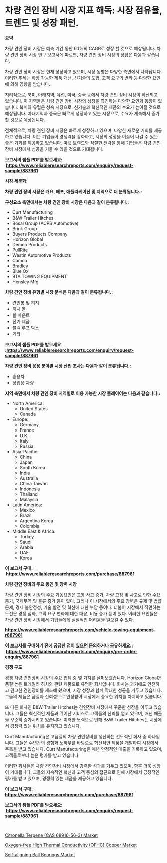 <p><h1>차량 견인 장비 시장 지표 해독: 시장 점유율, 트렌드 및 성장 패턴.</h1></p><p><strong>요약</strong></p>
<p><p>차량 견인 장비 시장은 예측 기간 동안 6.1%의 CAGR로 성장 할 것으로 예상됩니다. 차량 견인 장비 시장 연구 보고서에 따르면, 차량 견인 장비 시장의 상황은 다음과 같습니다.</p><p>차량 견인 장비 시장은 현재 성장하고 있으며, 시장 동향은 다양한 측면에서 나타납니다. 이러한 추세는 확장 가능한 제품 개선, 신기술의 도입, 고객 요구의 변화 등 다양한 요인에 의해 영향을 받습니다.</p><p>지리적으로, 북미, 아태지역, 유럽, 미국, 중국 등에서 차량 견인 장비 시장이 확산되고 있습니다. 이 지역들은 차량 견인 장비 시장의 성장을 촉진하는 다양한 요인과 동향이 있습니다. 북미와 유럽은 성숙 시장으로, 신기술과 혁신적인 제품의 수요가 높아질 것으로 예상됩니다. 아태지역과 중국은 빠르게 성장하고 있는 시장으로, 수요가 계속해서 증가할 것으로 예상됩니다.</p><p>전체적으로, 차량 견인 장비 시장은 빠르게 성장하고 있으며, 다양한 새로운 기회를 제공하고 있습니다. 이는 기업들이 경쟁력을 강화하고, 시장의 성장을 이끌어 나갈 수 있는 좋은 기회를 제공하고 있습니다. 마켓 트렌드와 적절한 전략을 통해 기업들은 차량 견인 장비 시장에서 성공을 거둘 수 있을 것으로 기대됩니다.</p></p>
<p><strong>보고서의 샘플 PDF를 받으세요: &nbsp;<a href="https://www.reliableresearchreports.com/enquiry/request-sample/887961">https://www.reliableresearchreports.com/enquiry/request-sample/887961</a></strong></p>
<p><strong>시장 세분화:</strong></p>
<p><strong> 차량 견인 장비 시장은 개요, 배포, 애플리케이션 및 지역으로 더 분류됩니다. :</strong></p>
<p><strong>구성요소 측면에서는 차량 견인 장비 시장은 다음과 같이 분류됩니다.:</strong></p>
<p><ul><li>Curt Manufacturing</li><li>B&W Trailer Hitches</li><li>Bosal Group (ACPS Automotive)</li><li>Brink Group</li><li>Buyers Products Company</li><li>Horizon Global</li><li>Demco Products</li><li>PullRite</li><li>Westin Automotive Products</li><li>Camco</li><li>Bradley</li><li>Blue Ox</li><li>BTA TOWING EQUIPMENT</li><li>Hensley Mfg</li></ul></p>
<p><strong> 차량 견인 장비 유형별 시장 분석은 다음과 같이 분류됩니다.:</strong></p>
<p><ul><li>견인봉 및 히치</li><li>히치 볼</li><li>볼 마운트</li><li>전기 제품</li><li>블랙 루프 박스</li><li>기타</li></ul></p>
<p><strong>보고서의 샘플 PDF를 받으세요 :<a href="https://www.reliableresearchreports.com/enquiry/request-sample/887961">https://www.reliableresearchreports.com/enquiry/request-sample/887961</a></strong></p>
<p><strong> 차량 견인 장비 응용 분야별 시장 산업 조사는 다음과 같이 분류됩니다.:</strong></p>
<p><ul><li>승용차</li><li>상업용 차량</li></ul></p>
<p><strong>지역 측면에서 차량 견인 장비 지역별로 이용 가능한 시장 플레이어는 다음과 같습니다.:</strong></p>
<p><ul>
    <li>
        North America:
        <ul>
            <li>United States</li>
            <li>Canada</li>
        </ul>
    </li>
    <li>
        Europe:
        <ul>
            <li>Germany</li>
            <li>France</li>
            <li>U.K.</li>
            <li>Italy</li>
            <li>Russia</li>
        </ul>
    </li>
    <li>
        Asia-Pacific:
        <ul>
            <li>China</li>
            <li>Japan</li>
            <li>South Korea</li>
            <li>India</li>
            <li>Australia</li>
            <li>China Taiwan</li>
            <li>Indonesia</li>
            <li>Thailand</li>
            <li>Malaysia</li>
        </ul>
    </li>
    <li>
        Latin America:
        <ul>
            <li>Mexico</li>
            <li>Brazil</li>
            <li>Argentina Korea</li>
            <li>Colombia</li>
        </ul>
    </li>
    <li>
        Middle East & Africa:
        <ul>
            <li>Turkey</li>
            <li>Saudi</li>
            <li>Arabia</li>
            <li>UAE</li>
            <li>Korea</li>
        </ul>
    </li>
    </ul></p>
<p><strong>이 보고서 구매: &nbsp;<a href="https://www.reliableresearchreports.com/purchase/887961">https://www.reliableresearchreports.com/purchase/887961</a></strong></p>
<p><strong>차량 견인 장비의 주요 동인 및 장벽 시장</strong></p>
<p><p>차량 견인 장비 시장의 주요 기동요인은 교통 사고 증가, 차량 고장 및 사고로 인한 수요 증가, 국제무역 및 물류 증가 등이 있다. 그러나 이 시장에서의 주요 장벽은 규제 및 법률 문제, 경제 불안정성, 기술 발전 및 혁신에 대한 부담 등이다. 더불어 시장에서 직면하는 도전은 경쟁 심화, 고객 요구 변화에 대한 대응, 비용 증가 등이 있다. 이러한 요인들은 차량 견인 장비 시장에서 기업들에게 실질적인 어려움을 일으킬 수 있다.</p></p>
<p><strong><a href="https://www.reliableresearchreports.com/vehicle-towing-equipment-r887961">https://www.reliableresearchreports.com/vehicle-towing-equipment-r887961</a></strong></p>
<p><strong>이 보고서를 구매하기 전에 궁금한 점이 있으면 문의하거나 공유하세요.: &nbsp;<a href="https://www.reliableresearchreports.com/enquiry/pre-order-enquiry/887961">https://www.reliableresearchreports.com/enquiry/pre-order-enquiry/887961</a></strong></p>
<p><strong>경쟁 구도</strong></p>
<p><p>경쟁 차량 견인장비 시장의 주요 업체 중 몇 가지를 살펴보겠습니다. Horizon Global은 품질 높은 트레일러 히치와 관련 제품으로 유명한 회사입니다. 회사는 과거에도 안전하고 견고한 견인장비를 제조해 왔으며, 시장 성장과 함께 막대한 성공을 거두고 있습니다. 그들의 제품은 품질과 신뢰성으로 인정받아 시장에서 중요한 위치를 차지하고 있습니다.</p><p>또 다른 회사인 B&W Trailer Hitches는 견인장비 시장에서 꾸준한 성장을 이루고 있습니다. 그들은 혁신적인 제품과 뛰어난 서비스로 고객들의 신뢰를 얻고 있으며, 매년 매출을 꾸준히 증가시키고 있습니다. 이러한 노력으로 인해 B&W Trailer Hitches는 시장에서 경쟁력 있는 위치를 유지하고 있습니다.</p><p>Curt Manufacturing은 고품질의 차량 견인장비를 생산하는 선도적인 회사 중 하나입니다. 그들은 수년간의 경험과 노하우를 바탕으로 혁신적인 제품을 개발하여 시장에서 주목을 받고 있습니다. Curt Manufacturing은 매년 안정적인 매출을 기록하고 있으며, 고객들로부터 높은 평가를 받고 있습니다.</p><p>이러한 회사들은 차량 견인장비 시장에서 강력한 성과를 거두고 있으며, 향후 더욱 성장이 기대됩니다. 그들의 지속적인 혁신과 고객 중심의 접근으로 인해 시장에서 긍정적인 평가를 받고 있으며, 경쟁력 있는 제품을 제공하고 있습니다.</p></p>
<p><strong>이 보고서 구매: &nbsp; <a href="https://www.reliableresearchreports.com/purchase/887961">https://www.reliableresearchreports.com/purchase/887961</a></strong></p>
<p><strong>보고서의 샘플 PDF를 받으세요: &nbsp;<a href="https://www.reliableresearchreports.com/enquiry/request-sample/887961">https://www.reliableresearchreports.com/enquiry/request-sample/887961</a></strong><strong></strong></p>
<p>&nbsp;</p>
<p><p><a href="https://www.linkedin.com/pulse/citronella-terpene-cas-68916-56-3-market-dynamics-wwbpe?trackingId=U7Eq4eQOyZmwwzklacHOoA%3D%3D">Citronella Terpene (CAS 68916-56-3) Market</a></p><p><a href="https://www.linkedin.com/pulse/oxygen-free-high-thermal-conductivity-ofhc-copper-market-gfo8e?trackingId=Bu%2Bz4VOkqJhIVk%2FnJJnuJA%3D%3D">Oxygen-free High Thermal Conductivity (OFHC) Copper Market</a></p><p><a href="https://www.linkedin.com/pulse/self-aligning-ball-bearings-market-research-report-unlocks-le1ee?trackingId=IMrlFH%2F6ZXv3%2FEk5inLo7w%3D%3D">Self-aligning Ball Bearings Market</a></p></p>